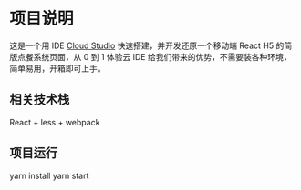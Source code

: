 # 项目说明

这是一个用 IDE [Cloud Studio](https://www.cloudstudio.net/?utm=csdn) 快速搭建，并开发还原一个移动端 React H5 的简版点餐系统页面，从 0 到 1 体验云 IDE 给我们带来的优势，不需要装各种环境，简单易用，开箱即可上手。

## 相关技术栈

React + less + webpack

## 项目运行

yarn install
yarn start
